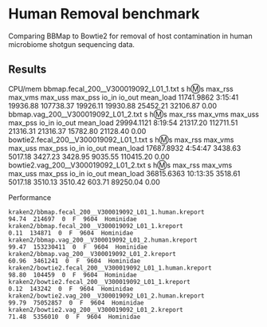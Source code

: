 # Human Removal benchmark
Comparing BBMap to Bowtie2 for removal of host contamination in human
microbiome shotgun sequencing data.

## Results

CPU/mem
    bbmap.fecal_200__V300019092_L01_1.txt
    s	h:m:s	max_rss	max_vms	max_uss	max_pss	io_in	io_out	mean_load
    11741.9862	3:15:41	19936.88	107738.37	19926.11	19930.88	25452.21	32106.87	0.00
    bbmap.vag_200__V300019092_L01_2.txt
    s	h:m:s	max_rss	max_vms	max_uss	max_pss	io_in	io_out	mean_load
    29994.1121	8:19:54	21317.20	112711.51	21316.31	21316.37	15782.80	21128.40	0.00
    bowtie2.fecal_200__V300019092_L01_1.txt
    s	h:m:s	max_rss	max_vms	max_uss	max_pss	io_in	io_out	mean_load
    17687.8932	4:54:47	3438.63	5017.18	3427.23	3428.95	9035.55	110415.20	0.00
    bowtie2.vag_200__V300019092_L01_2.txt
    s	h:m:s	max_rss	max_vms	max_uss	max_pss	io_in	io_out	mean_load
    36815.6363	10:13:35	3518.61	5017.18	3510.13	3510.42	603.71	89250.04	0.00

Performance

    kraken2/bbmap.fecal_200__V300019092_L01_1.human.kreport
    94.74  214697  0  F  9604  Hominidae
    kraken2/bbmap.fecal_200__V300019092_L01_1.kreport
    0.11  134871  0  F  9604  Hominidae
    kraken2/bbmap.vag_200__V300019092_L01_2.human.kreport
    99.47  153230411  0  F  9604  Hominidae
    kraken2/bbmap.vag_200__V300019092_L01_2.kreport
    60.96  3461241  0  F  9604  Hominidae
    kraken2/bowtie2.fecal_200__V300019092_L01_1.human.kreport
    98.80  104459  0  F  9604  Hominidae
    kraken2/bowtie2.fecal_200__V300019092_L01_1.kreport
    0.12  143242  0  F  9604  Hominidae
    kraken2/bowtie2.vag_200__V300019092_L01_2.human.kreport
    99.79  75052857  0  F  9604  Hominidae
    kraken2/bowtie2.vag_200__V300019092_L01_2.kreport
    71.48  5356010  0  F  9604  Hominidae

